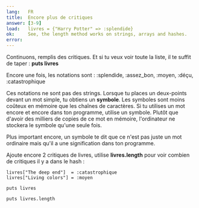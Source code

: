 ```yaml
---
lang:   FR
title:  Encore plus de critiques
answer: [3-9]
load:   livres = {"Harry Potter" => :splendide}
ok:     See, the length method works on strings, arrays and hashes.
error:
---
```


Continuons, remplis des critiques. Et si tu veux voir toute la liste, il te suffit de taper : __puts livres__

Encore une fois, les notations sont : :splendide, :assez_bon, :moyen, :déçu, :catastrophique

Ces notations ne sont pas des strings. Lorsque tu places un deux-points devant un mot simple, tu obtiens un __symbole__.
Les symboles sont moins coûteux en mémoire que les chaînes de caractères. Si tu utilises un mot encore et encore dans ton programme,
utilise un symbole. Plutôt que d'avoir des milliers de copies de ce mot en mémoire, l'ordinateur ne stockera le symbole qu'une seule fois.

Plus important encore, un symbole te dit que ce n'est pas juste un mot ordinaire mais qu'il a une signification dans ton programme.

Ajoute encore 2 critiques de livres, utilise __livres.length__ pour voir combien de critiques il y a dans le hash :

    livres["The deep end"]  = :catastrophique
    livres["Living colors"] = :moyen

    puts livres

    puts livres.length
